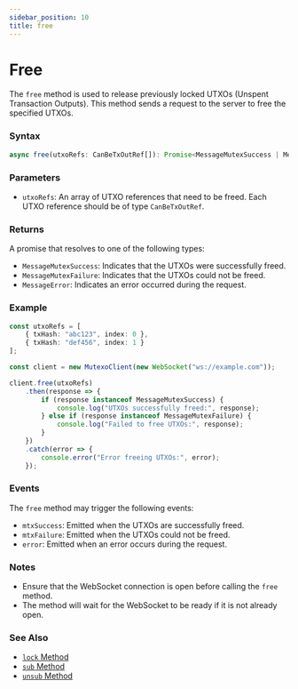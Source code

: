 ```yaml
---
sidebar_position: 10
title: free
---
```


# Free

The `free` method is used to release previously locked UTXOs (Unspent Transaction Outputs). This method sends a request to the server to free the specified UTXOs.

### Syntax

```typescript
async free(utxoRefs: CanBeTxOutRef[]): Promise<MessageMutexSuccess | MessageMutexFailure | MessageError>
```

### Parameters

- `utxoRefs`: An array of UTXO references that need to be freed. Each UTXO reference should be of type `CanBeTxOutRef`.

### Returns

A promise that resolves to one of the following types:
- `MessageMutexSuccess`: Indicates that the UTXOs were successfully freed.
- `MessageMutexFailure`: Indicates that the UTXOs could not be freed.
- `MessageError`: Indicates an error occurred during the request.

### Example

```typescript
const utxoRefs = [
    { txHash: "abc123", index: 0 },
    { txHash: "def456", index: 1 }
];

const client = new MutexoClient(new WebSocket("ws://example.com"));

client.free(utxoRefs)
    .then(response => {
        if (response instanceof MessageMutexSuccess) {
            console.log("UTXOs successfully freed:", response);
        } else if (response instanceof MessageMutexFailure) {
            console.log("Failed to free UTXOs:", response);
        }
    })
    .catch(error => {
        console.error("Error freeing UTXOs:", error);
    });
```

### Events

The `free` method may trigger the following events:
- `mtxSuccess`: Emitted when the UTXOs are successfully freed.
- `mtxFailure`: Emitted when the UTXOs could not be freed.
- `error`: Emitted when an error occurs during the request.

### Notes

- Ensure that the WebSocket connection is open before calling the `free` method.
- The method will wait for the WebSocket to be ready if it is not already open.

### See Also

- [`lock` Method](./lock.md)
- [`sub` Method](./sub.md)
- [`unsub` Method](./unsub.md)